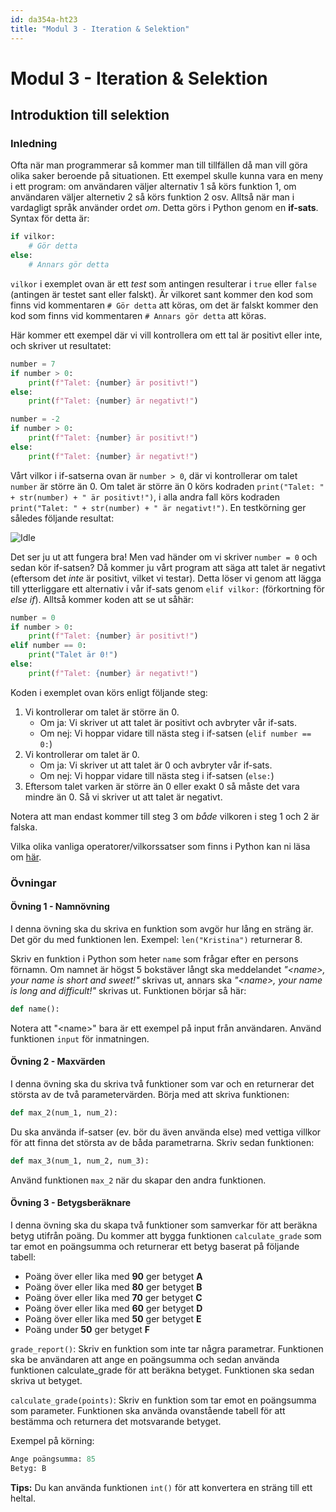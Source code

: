 ```yaml
---
id: da354a-ht23
title: "Modul 3 - Iteration & Selektion"
---
```


# Modul 3 - Iteration & Selektion

## Introduktion till selektion

### Inledning

Ofta när man programmerar så kommer man till tillfällen då man vill göra olika saker beroende på situationen. Ett exempel skulle kunna vara en meny i ett program: om användaren väljer alternativ 1 så körs funktion 1, om användaren väljer alternetiv 2 så körs funktion 2 osv. Alltså när man i vardagligt språk använder ordet _om_. Detta görs i Python genom en __if-sats__. Syntax för detta är:

```python
if vilkor:
    # Gör detta
else:
    # Annars gör detta
```

`vilkor` i exemplet ovan är ett _test_ som antingen resulterar i `true` eller `false` (antingen är testet sant eller falskt). Är vilkoret sant kommer den kod som finns vid kommentaren `# Gör detta` att köras, om det är falskt kommer den kod som finns vid kommentaren `# Annars gör detta` att köras.

Här kommer ett exempel där vi vill kontrollera om ett tal är positivt eller inte, och skriver ut resultatet:

```python
number = 7
if number > 0:
    print(f"Talet: {number} är positivt!")
else:
    print(f"Talet: {number} är negativt!")

number = -2
if number > 0:
    print(f"Talet: {number} är positivt!")
else:
    print(f"Talet: {number} är negativt!")
```

Vårt vilkor i if-satserna ovan är `number > 0`, där vi kontrollerar om talet `number` är större än 0. Om talet är större än 0 körs kodraden `print("Talet: " + str(number) + " är positivt!")`, i alla andra fall körs kodraden `print("Talet: " + str(number) + " är negativt!")`. En testkörning ger således följande resultat:

![Idle](../images/idle5.png)

Det ser ju ut att fungera bra! Men vad händer om vi skriver `number = 0` och sedan kör if-satsen? Då kommer ju vårt program att säga att talet är negativt (eftersom det _inte_ är positivt, vilket vi testar). Detta löser vi genom att lägga till ytterliggare ett alternativ i vår if-sats genom `elif vilkor:` (förkortning för _else if_). Alltså kommer koden att se ut såhär:

```python
number = 0
if number > 0:
    print(f"Talet: {number} är positivt!")
elif number == 0:
    print("Talet är 0!")
else:
    print(f"Talet: {number} är negativt!")
```

Koden i exemplet ovan körs enligt följande steg:

1. Vi kontrollerar om talet är större än 0.
	- Om ja: Vi skriver ut att talet är positivt och avbryter vår if-sats.
	- Om nej: Vi hoppar vidare till nästa steg i if-satsen (`elif number == 0:`)
2. Vi kontrollerar om talet är 0.
	- Om ja: Vi skriver ut att talet är 0 och avbryter vår if-sats.
	- Om nej: Vi hoppar vidare till nästa steg i if-satsen (`else:`)
3. Eftersom talet varken är större än 0 eller exakt 0 så måste det vara mindre än 0. Så vi skriver ut att talet är negativt.

Notera att man endast kommer till steg 3 om _både_ vilkoren i steg 1 och 2 är falska.

Vilka olika vanliga operatorer/vilkorssatser som finns i Python kan ni läsa om [här](http://greenteapress.com/thinkpython2/html/thinkpython2006.html#sec56).

### Övningar

#### Övning 1 - Namnövning

I denna övning ska du skriva en funktion som avgör hur lång en sträng är. Det gör du med funktionen len. Exempel: `len("Kristina")` returnerar 8.

Skriv en funktion i Python som heter `name` som frågar efter en persons förnamn. Om namnet är högst 5 bokstäver långt ska meddelandet _"&lt;name&gt;, your name is short and sweet!"_ skrivas ut, annars ska _"&lt;name&gt;, your name is long and difficult!"_ skrivas ut. Funktionen börjar så här:

```python
def name():
```

Notera att "&lt;name&gt;" bara är ett exempel på input från användaren. Använd funktionen `input` för inmatningen.

#### Övning 2 - Maxvärden

I denna övning ska du skriva två funktioner som var och en returnerar det största av de två parametervärden. Börja med att skriva funktionen:

```python
def max_2(num_1, num_2):
```

Du ska använda if-satser (ev. bör du även använda else) med vettiga villkor för att finna det största av de båda parametrarna. Skriv sedan funktionen:

```python
def max_3(num_1, num_2, num_3):
```

Använd funktionen `max_2` när du skapar den andra funktionen.

#### Övning 3 - Betygsberäknare

I denna övning ska du skapa två funktioner som samverkar för att beräkna betyg utifrån poäng. Du kommer att bygga funktionen `calculate_grade` som tar emot en poängsumma och returnerar ett betyg baserat på följande tabell:

- Poäng över eller lika med **90** ger betyget **A**
- Poäng över eller lika med **80** ger betyget **B**
- Poäng över eller lika med **70** ger betyget **C**
- Poäng över eller lika med **60** ger betyget **D**
- Poäng över eller lika med **50** ger betyget **E**
- Poäng under **50** ger betyget **F**

`grade_report()`: Skriv en funktion som inte tar några parametrar. Funktionen ska be användaren att ange en poängsumma och sedan använda funktionen calculate_grade för att beräkna betyget. Funktionen ska sedan skriva ut betyget.

`calculate_grade(points)`: Skriv en funktion som tar emot en poängsumma som parameter. Funktionen ska använda ovanstående tabell för att bestämma och returnera det motsvarande betyget.


Exempel på körning:

```python
Ange poängsumma: 85
Betyg: B
```

**Tips:** Du kan använda funktionen `int()` för att konvertera en sträng till ett heltal.


<!--
### Exempellösningar

- [Övning 3 - Betygsberäknare](../ex-solutions/Ö1.3.py)
- -->